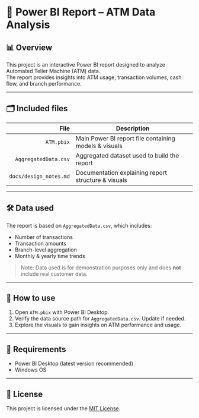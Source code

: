 # 🏦 Power BI Report – ATM Data Analysis

## 📊 Overview
This project is an interactive Power BI report designed to analyze Automated Teller Machine (ATM) data.  
The report provides insights into ATM usage, transaction volumes, cash flow, and branch performance.

---

## 🗂️ Included files

| File                  | Description                                              |
|----------------------:|----------------------------------------------------------|
| `ATM.pbix`           | Main Power BI report file containing models & visuals    |
| `AggregatedData.csv` | Aggregated dataset used to build the report              |
| `docs/design_notes.md`| Documentation explaining report structure & visuals     |

---

## 🛠️ Data used
The report is based on `AggregatedData.csv`, which includes:
- Number of transactions
- Transaction amounts
- Branch-level aggregation
- Monthly & yearly time trends

> Note: Data used is for demonstration purposes only and does **not** include real customer data.

---

## 🚀 How to use
1. Open `ATM.pbix` with Power BI Desktop.
2. Verify the data source path for `AggregatedData.csv`. Update if needed.
3. Explore the visuals to gain insights on ATM performance and usage.

---

## 📌 Requirements
- Power BI Desktop (latest version recommended)
- Windows OS

---

## 📃 License
This project is licensed under the [MIT License](LICENSE).
